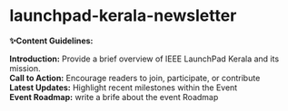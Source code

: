 # launchpad-kerala-newsletter

**✨Content Guidelines:**

**Introduction:** Provide a brief overview of IEEE LaunchPad Kerala and its mission.<br>
**Call to Action:** Encourage readers to join, participate, or contribute <br>
**Latest Updates:** Highlight recent milestones within the Event <br>
**Event  Roadmap:** write a  brife about the event Roadmap <br>
